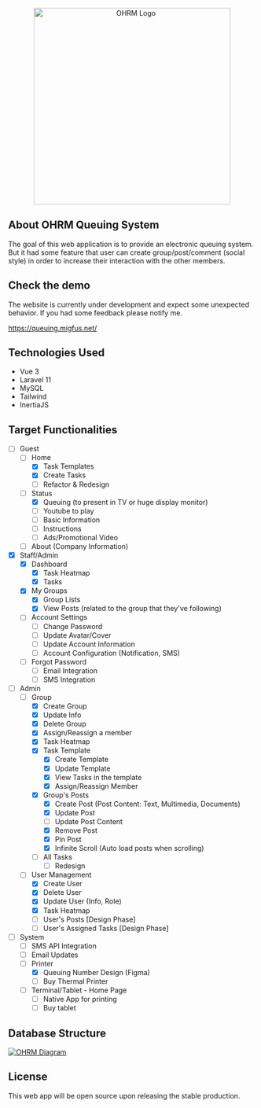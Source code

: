 <p align="center">
  <a href="https://queuing.migfus.net" target="_blank">
    <img src="https://queuing.migfus.net/assets/logo-sm.png" width="400" alt="OHRM Logo">
  </a>
</p>

## About OHRM Queuing System

The goal of this web application is to provide an electronic queuing system. But it had some feature that user can create group/post/comment (social style) in order to increase their interaction with the other members.

## Check the demo

The website is currently under development and expect some unexpected behavior. If you had some feedback please notify me.

https://queuing.migfus.net/

## Technologies Used

- Vue 3
- Laravel 11
- MySQL
- Tailwind
- InertiaJS

## Target Functionalities

- [ ] Guest
  - [ ] Home
    - [x] Task Templates
    - [x] Create Tasks
    - [ ] Refactor & Redesign
  - [ ] Status
    - [x] Queuing (to present in TV or huge display monitor) 
    - [ ] Youtube to play
    - [ ] Basic Information
    - [ ] Instructions
    - [ ] Ads/Promotional Video
  - [ ] About (Company Information) 

- [x] Staff/Admin
  - [x] Dashboard
    - [x] Task Heatmap
    - [x] Tasks
  - [x] My Groups
    - [x] Group Lists
    - [x] View Posts (related to the group that they've following)
  - [ ] Account Settings
    - [ ] Change Password
    - [ ] Update Avatar/Cover
    - [ ] Update Account Information
    - [ ] Account Configuration (Notification, SMS)
  - [ ] Forgot Password
    - [ ] Email Integration
    - [ ] SMS Integration 

- [ ] Admin
  - [ ] Group
    - [x] Create Group
    - [x] Update Info
    - [x] Delete Group
    - [x] Assign/Reassign a member
    - [x] Task Heatmap
    - [x] Task Template
      - [x] Create Template
      - [x] Update Template
      - [x] View Tasks in the template
      - [x] Assign/Reassign Member 
    - [x] Group's Posts
      - [x] Create Post (Post Content: Text, Multimedia, Documents) 
      - [x] Update Post
      - [ ] Update Post Content
      - [x] Remove Post
      - [x] Pin Post
      - [x] Infinite Scroll (Auto load posts when scrolling)
    - [ ] All Tasks
      - [ ] Redesign
  - [ ] User Management
    - [x] Create User
    - [x] Delete User
    - [x] Update User (Info, Role)
    - [x] Task Heatmap
    - [ ] User's Posts [Design Phase]
    - [ ] User's Assigned Tasks [Design Phase]

- [ ] System
  - [ ] SMS API Integration
  - [ ] Email Updates
  - [ ] Printer
    - [x] Queuing Number Design (Figma) 
    - [ ] Buy Thermal Printer
  - [ ] Terminal/Tablet - Home Page
    - [ ] Native App for printing
    - [ ] Buy tablet

## Database Structure

<a href="https://ibb.co/wNqQ3vk">
  <img src="https://i.ibb.co/wNqQ3vk/Diagram-1.png" alt="OHRM Diagram" target="_blank">
</a>

## License

This web app will be open source upon releasing the stable production.
